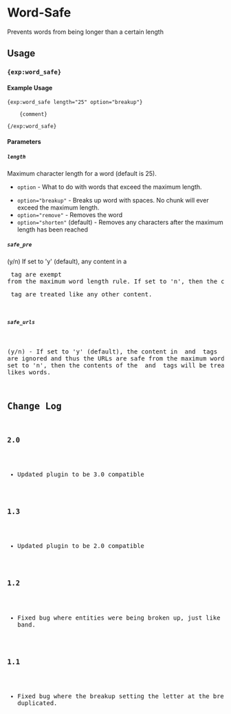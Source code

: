 # Word-Safe

Prevents words from being longer than a certain length

## Usage

### `{exp:word_safe}`

#### Example Usage

```
{exp:word_safe length="25" option="breakup"}

    {comment}

{/exp:word_safe}
```

#### Parameters

##### `length`

Maximum character length for a word (default is 25).
- `option` - What to do with words that exceed the maximum length.
 * `option="breakup"` - Breaks up word with spaces. No chunk will ever exceed the maximum length.
 * `option="remove"` - Removes the word
 * `option="shorten"` (default) - Removes any characters after the maximum length has been reached

##### `safe_pre`

(y/n)  If set to 'y' (default), any content in a <pre> tag are exempt from the maximum word length rule. If set to 'n', then the contents of a <pre> tag are treated like any other content.

##### `safe_urls`

(y/n) - If set to 'y' (default), the content in <a> and <img> tags are ignored and thus the URLs are safe from the maximum word length. If set to 'n', then the contents of the <a> and <img> tags will be treated likes words.

## Change Log

### 2.0

- Updated plugin to be 3.0 compatible

### 1.3

- Updated plugin to be 2.0 compatible

### 1.2

- Fixed bug where entities were being broken up, just like a boy band.

### 1.1

- Fixed bug where the breakup setting the letter at the break was duplicated.
